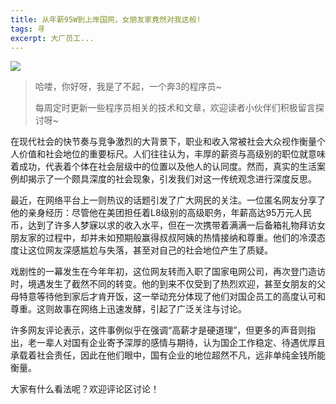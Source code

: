 ```yaml
---
title: 从年薪95W到上岸国网，女朋友家竟然对我这般!
tags: 寻
excerpt: 大厂员工...
---
```

![](https://files.mdnice.com/user/26505/4cb94b1a-d930-4940-bcba-ed6bed787473.jpg)


> 哈喽，你好呀，我是了不起，一个奔3的程序员~ 
>
> 每周定时更新一些程序员相关的技术和文章，欢迎读者小伙伴们积极留言探讨呀~

在现代社会的快节奏与竞争激烈的大背景下，职业和收入常被社会大众视作衡量个人价值和社会地位的重要标尺。人们往往认为，丰厚的薪资与高级别的职位就意味着成功，代表着个体在社会层级中的位置以及他人的认同度。然而，真实的生活案例却揭示了一个颇具深度的社会现象，引发我们对这一传统观念进行深度反思。

最近，在网络平台上一则热议的话题引发了广大网民的关注。一位匿名网友分享了他的亲身经历：尽管他在美团担任着L8级别的高级职务，年薪高达95万元人民币，达到了许多人梦寐以求的收入水平，但在一次携带着满满一后备箱礼物拜访女朋友家的过程中，却并未如预期般赢得叔叔阿姨的热情接纳和尊重。他们的冷漠态度让这位网友深感尴尬与失落，甚至对自己的社会地位产生了质疑。

戏剧性的一幕发生在今年年初，这位网友转而入职了国家电网公司，再次登门造访时，境遇发生了截然不同的转变。他的到来不仅受到了热烈欢迎，甚至女朋友的父母特意等待他到家后才肯开饭，这一举动充分体现了他们对国企员工的高度认可和尊重。这则故事在网络上迅速发酵，引起了广泛关注与讨论。

许多网友评论表示，这件事例似乎在强调“高薪才是硬道理”，但更多的声音则指出，老一辈人对国有企业寄予深厚的感情与期待，认为国企工作稳定、待遇优厚且承载着社会责任，因此在他们眼中，国有企业的地位超然不凡，远非单纯金钱所能衡量。


大家有什么看法呢？欢迎评论区讨论！




